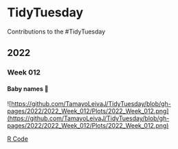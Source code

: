 # TidyTuesday
Contributions to the #TidyTuesday 

## 2022 
### Week 012
#### Baby names :baby:
![https://github.com/TamayoLeivaJ/TidyTuesday/blob/gh-pages/2022/2022_Week_012/Plots/2022_Week_012.png](https://github.com/TamayoLeivaJ/TidyTuesday/blob/gh-pages/2022/2022_Week_012/Plots/2022_Week_012.png)

[R Code](https://github.com/TamayoLeivaJ/TidyTuesday/blob/gh-pages/2022/2022_Week_012/2022_Week_012.R)